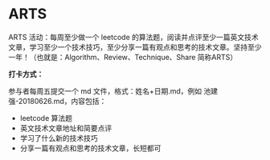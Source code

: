 # ARTS
ARTS 活动：每周至少做一个 leetcode 的算法题，阅读并点评至少一篇英文技术文章，学习至少一个技术技巧，至少分享一篇有观点和思考的技术文章。坚持至少一年！（也就是：Algorithm、Review、Technique、Share 简称ARTS）

**打卡方式：**

参与者每周五提交一个 md 文件，格式：姓名+日期.md，例如 池建强-20180626.md，内容包括：

 - leetcode 算法题
 - 英文技术文章地址和简要点评
 - 学习了什么新的技术技巧
 - 分享一篇有观点和思考的技术文章，长短都可
